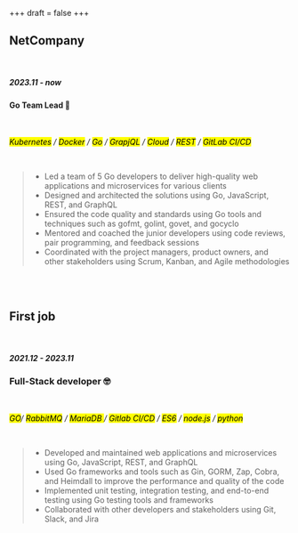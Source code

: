 +++
draft = false
+++
## NetCompany
<br>

##### 2023.11 - now
#### Go Team Lead 🚀
<br>

_<mark>Kubernetes</mark> / <mark>Docker</mark> / <mark>Go</mark> / <mark>GrapjQL</mark> / <mark>Cloud</mark> / <mark>REST</mark> / <mark>GitLab CI/CD</mark>_ 

<br>

> - Led a team of 5 Go developers to deliver high-quality web applications and microservices for various clients
> - Designed and architected the solutions using Go, JavaScript, REST, and GraphQL
> - Ensured the code quality and standards using Go tools and techniques such as gofmt, golint, govet, and gocyclo
> - Mentored and coached the junior developers using code reviews, pair programming, and feedback sessions
> - Coordinated with the project managers, product owners, and other stakeholders using Scrum, Kanban, and Agile methodologies

<br><br>


## First job
<br>

##### 2021.12 - 2023.11
### Full-Stack developer 🤓
<br>

_<mark>GO</mark>/ <mark>RabbitMQ</mark> / <mark>MariaDB </mark>/ <mark>Gitlab CI/CD</mark> / <mark>ES6</mark> / <mark>node.js</mark> / <mark>python</mark>_

<br>

> - Developed and maintained web applications and microservices using Go, JavaScript, REST, and GraphQL
> - Used Go frameworks and tools such as Gin, GORM, Zap, Cobra, and Heimdall to improve the performance and quality of the code
> - Implemented unit testing, integration testing, and end-to-end testing using Go testing tools and frameworks
> - Collaborated with other developers and stakeholders using Git, Slack, and Jira

<br><br>
